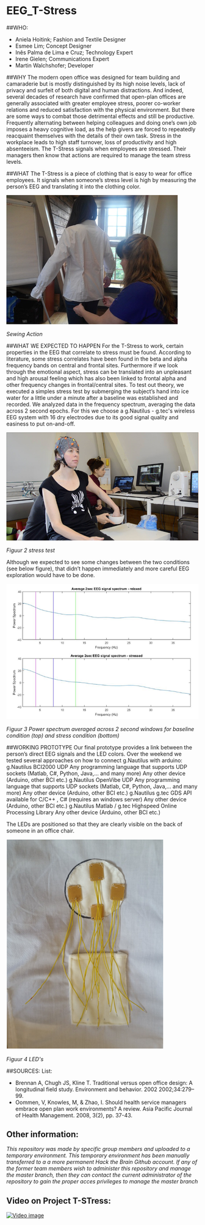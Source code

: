 # EEG_T-Stress

##WHO:
- Aniela Hoitink; Fashion and Textile Designer 
- Esmee Lim; Concept Designer 
- Inês Palma de Lima e Cruz; Technology Expert 
- Irene Gielen; Communications Expert 
- Martin Walchshofer; Developer 

##WHY
The modern open office was designed for team building and camaraderie but is mostly distinguished by its high noise levels, lack of privacy and surfeit of both digital and human distractions. And indeed, several decades of research have confirmed that open-plan offices are generally associated with greater employee stress, poorer co-worker relations and reduced satisfaction with the physical environment. But there are some ways to combat those detrimental effects and still be productive. Frequently alternating between helping colleagues and doing one’s own job imposes a heavy cognitive load, as the help givers are forced to repeatedly reacquaint themselves with the details of their own task. Stress in the workplace leads to high staff turnover, loss of productivity and high absenteeism.
 The T-Stress signals when employees are stressed. Their managers then know that actions are required to manage the team stress levels.

##WHAT
The T-Stress is a piece of clothing that is easy to wear for office employees. It signals when someone’s stress level is high by measuring the person’s EEG and translating it into the clothing color.

![image](https://github.com/HackTheBrain/EEG_T-Stress/blob/master/images/Schermafbeelding%202.png)

*Sewing Action*

##WHAT WE EXPECTED TO HAPPEN
For the T-Stress to work, certain properties in the EEG that correlate to stress must be found.
According to literature, some stress correlates have been found in the beta and alpha frequency bands on central and frontal sites. Furthermore if we look through the emotional aspect, stress can be translated into an unpleasant and high arousal feeling which has also been linked to frontal alpha and other frequency changes in frontal/central sites.
To test out theory, we executed a simples stress test by submerging the subject’s hand into ice water for a little under a minute after a baseline was established and recorded. We analyzed data in the frequency spectrum, averaging the data across 2 second epochs.
For this we choose a g.Nautilus - g.tec's wireless EEG system with 16 dry electrodes due to its good signal quality and easiness to put on-and-off. 

![image](https://github.com/HackTheBrain/EEG_T-Stress/blob/master/images/Schermafbeelding%203.png)

*Figuur 2 stress test*

Although we expected to see some changes between the two conditions (see below figure), that didn’t happen immediately and more careful EEG exploration would have to be done. 

![image](https://github.com/HackTheBrain/EEG_T-Stress/blob/master/images/Schermafbeelding%201.png)

*Figuur 3 Power spectrum averaged across 2 second windows for baseline condition (top) and stress condition (bottom)*

##WORKING PROTOTYPE
Our final prototype provides a link between the person’s direct EEG signals and the LED colors. 
Over the weekend we tested several approaches on how to connect g.Nautilus with arduino:
g.Nautilus  BCI2000  UDP  Any programming language that supports UDP sockets (Matlab, C#, Python, Java,… and many more)  Any other device (Arduino, other BCI etc.)
g.Nautilus  OpenVibe  UDP  Any programming language that supports UDP sockets (Matlab, C#, Python, Java,… and many more)  Any other device (Arduino, other BCI etc.)
g.Nautilus  g.tec GDS API available for C/C++ , C# (requires an windows server)  Any other device (Arduino, other BCI etc.)
g.Nautilus  Matlab / g.tec Highspeed Online Processing Library  Any other device (Arduino, other BCI etc.)

The LEDs are positioned so that they are clearly visible on the back of someone in an office chair. 

![image](https://github.com/HackTheBrain/EEG_T-Stress/blob/master/images/Schermafbeelding%204.png)

*Figuur 4 LED's*

##SOURCES:
List: 

- Brennan A, Chugh JS, Kline T. Traditional versus open office design: A longitudinal field study. Environment and behavior. 2002 2002;34:279–99. 
- Oommen, V, Knowles, M, & Zhao, I. Should health service managers embrace open plan work environments? A review. Asia Pacific Journal of Health Management. 2008, 3(2), pp. 37-43.

## Other information:
*This repository was made by specific group members and uploaded to a temporary environment. This temporary environment has been manually transferred to a a more permanent Hack the Brain Github account. If any of the former team members wish to administer this repository and manage the master branch, then they can contact the current administrator of the repository to gain the proper acces privileges to manage the master branch*

## Video on Project T-STress:
[![Video image](http://handledmovie.com/get/player01.gif)](https://vimeo.com/177943250)
